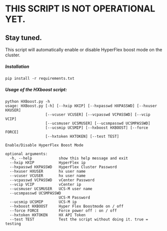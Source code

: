 # THIS SCRIPT IS NOT OPERATIONAL YET.
## Stay tuned.

This script will automatically enable or disable HyperFlex boost mode on the cluster.

##### Installation
```
pip install -r requirements.txt
```
##### Usage of the HXboost script:
```
python HXBoost.py -h
usage: HXBoost.py [-h] [--hxip HXIP] [--hxpasswd HXPASSWD] [--hxuser HXUSER]
                  [--vcuser VCUSER] [--vcpasswd VCPASSWD] [--vcip VCIP]
                  [--ucsmuser UCSMUSER] [--ucsmpasswd UCSMPASSWD]
                  [--ucsmip UCSMIP] [--hxboost HXBOOST] [--force FORCE]
                  [--hxtoken HXTOKEN] [--test TEST]

Enable/Disable HyperFlex Boost Mode

optional arguments:
  -h, --help            show this help message and exit
  --hxip HXIP           HyperFlex ip
  --hxpasswd HXPASSWD   HyperFlex Cluster Password
  --hxuser HXUSER       hx user name
  --vcuser VCUSER       hx user name
  --vcpasswd VCPASSWD   vCenter Password
  --vcip VCIP           vCenter ip
  --ucsmuser UCSMUSER   UCS-M user name
  --ucsmpasswd UCSMPASSWD
                        UCS-M Password
  --ucsmip UCSMIP       UCS-M ip
  --hxboost HXBOOST     Hyper Flex Boostmode on / off
  --force FORCE         Force power off : on / off
  --hxtoken HXTOKEN     HX API Token
  --test TEST           Test the script without doing it. true = testing

```